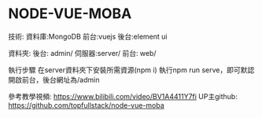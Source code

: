 # NODE-VUE-MOBA
技術:
資料庫:MongoDB
前台:vuejs
後台:element ui

資料夾:
後台: admin/ 
伺服器:server/ 
前台: web/

執行步驟
在server資料夾下安裝所需資源(npm i)
執行npm run serve，即可默認開啟前台，後台網址為/admin

參考教學視頻:
https://www.bilibili.com/video/BV1A4411Y7fi
UP主github:
https://github.com/topfullstack/node-vue-moba



